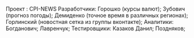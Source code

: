 Проект : CPI-NEWS
  Разработчики:
Горошко (курсы валют);
Зубович (прогноз погоды);
Демиденко (точное время в различных регионах);
Горлинский (новостная сетка из группы вконтакте);
  Аналитики:
Богданович;
Лавренчук;
  Тестировщики:
Казаков Данил;
Поздняков;


